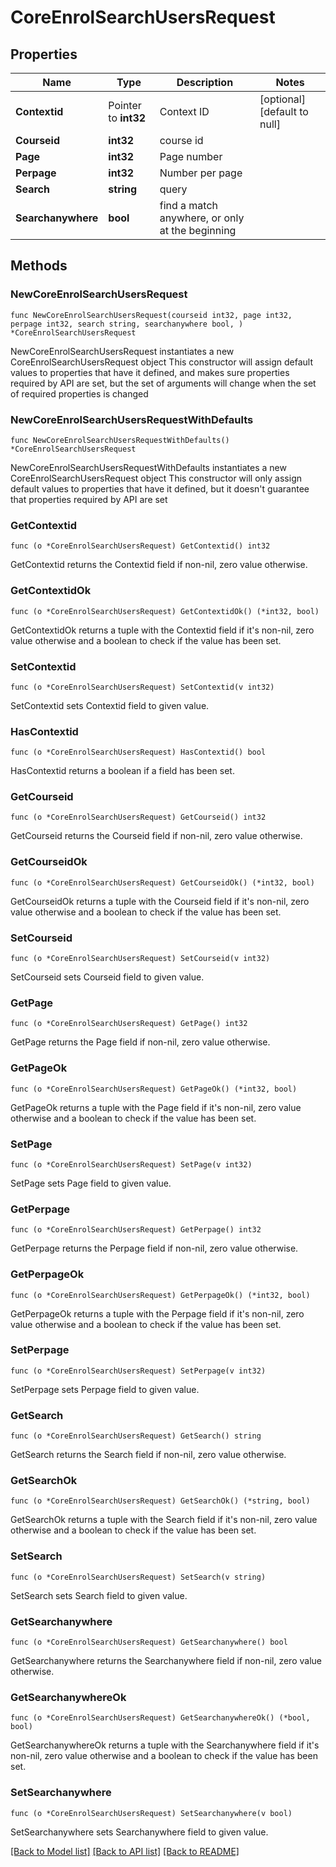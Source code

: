 # CoreEnrolSearchUsersRequest

## Properties

Name | Type | Description | Notes
------------ | ------------- | ------------- | -------------
**Contextid** | Pointer to **int32** | Context ID | [optional] [default to null]
**Courseid** | **int32** | course id | 
**Page** | **int32** | Page number | 
**Perpage** | **int32** | Number per page | 
**Search** | **string** | query | 
**Searchanywhere** | **bool** | find a match anywhere, or only at the beginning | 

## Methods

### NewCoreEnrolSearchUsersRequest

`func NewCoreEnrolSearchUsersRequest(courseid int32, page int32, perpage int32, search string, searchanywhere bool, ) *CoreEnrolSearchUsersRequest`

NewCoreEnrolSearchUsersRequest instantiates a new CoreEnrolSearchUsersRequest object
This constructor will assign default values to properties that have it defined,
and makes sure properties required by API are set, but the set of arguments
will change when the set of required properties is changed

### NewCoreEnrolSearchUsersRequestWithDefaults

`func NewCoreEnrolSearchUsersRequestWithDefaults() *CoreEnrolSearchUsersRequest`

NewCoreEnrolSearchUsersRequestWithDefaults instantiates a new CoreEnrolSearchUsersRequest object
This constructor will only assign default values to properties that have it defined,
but it doesn't guarantee that properties required by API are set

### GetContextid

`func (o *CoreEnrolSearchUsersRequest) GetContextid() int32`

GetContextid returns the Contextid field if non-nil, zero value otherwise.

### GetContextidOk

`func (o *CoreEnrolSearchUsersRequest) GetContextidOk() (*int32, bool)`

GetContextidOk returns a tuple with the Contextid field if it's non-nil, zero value otherwise
and a boolean to check if the value has been set.

### SetContextid

`func (o *CoreEnrolSearchUsersRequest) SetContextid(v int32)`

SetContextid sets Contextid field to given value.

### HasContextid

`func (o *CoreEnrolSearchUsersRequest) HasContextid() bool`

HasContextid returns a boolean if a field has been set.

### GetCourseid

`func (o *CoreEnrolSearchUsersRequest) GetCourseid() int32`

GetCourseid returns the Courseid field if non-nil, zero value otherwise.

### GetCourseidOk

`func (o *CoreEnrolSearchUsersRequest) GetCourseidOk() (*int32, bool)`

GetCourseidOk returns a tuple with the Courseid field if it's non-nil, zero value otherwise
and a boolean to check if the value has been set.

### SetCourseid

`func (o *CoreEnrolSearchUsersRequest) SetCourseid(v int32)`

SetCourseid sets Courseid field to given value.


### GetPage

`func (o *CoreEnrolSearchUsersRequest) GetPage() int32`

GetPage returns the Page field if non-nil, zero value otherwise.

### GetPageOk

`func (o *CoreEnrolSearchUsersRequest) GetPageOk() (*int32, bool)`

GetPageOk returns a tuple with the Page field if it's non-nil, zero value otherwise
and a boolean to check if the value has been set.

### SetPage

`func (o *CoreEnrolSearchUsersRequest) SetPage(v int32)`

SetPage sets Page field to given value.


### GetPerpage

`func (o *CoreEnrolSearchUsersRequest) GetPerpage() int32`

GetPerpage returns the Perpage field if non-nil, zero value otherwise.

### GetPerpageOk

`func (o *CoreEnrolSearchUsersRequest) GetPerpageOk() (*int32, bool)`

GetPerpageOk returns a tuple with the Perpage field if it's non-nil, zero value otherwise
and a boolean to check if the value has been set.

### SetPerpage

`func (o *CoreEnrolSearchUsersRequest) SetPerpage(v int32)`

SetPerpage sets Perpage field to given value.


### GetSearch

`func (o *CoreEnrolSearchUsersRequest) GetSearch() string`

GetSearch returns the Search field if non-nil, zero value otherwise.

### GetSearchOk

`func (o *CoreEnrolSearchUsersRequest) GetSearchOk() (*string, bool)`

GetSearchOk returns a tuple with the Search field if it's non-nil, zero value otherwise
and a boolean to check if the value has been set.

### SetSearch

`func (o *CoreEnrolSearchUsersRequest) SetSearch(v string)`

SetSearch sets Search field to given value.


### GetSearchanywhere

`func (o *CoreEnrolSearchUsersRequest) GetSearchanywhere() bool`

GetSearchanywhere returns the Searchanywhere field if non-nil, zero value otherwise.

### GetSearchanywhereOk

`func (o *CoreEnrolSearchUsersRequest) GetSearchanywhereOk() (*bool, bool)`

GetSearchanywhereOk returns a tuple with the Searchanywhere field if it's non-nil, zero value otherwise
and a boolean to check if the value has been set.

### SetSearchanywhere

`func (o *CoreEnrolSearchUsersRequest) SetSearchanywhere(v bool)`

SetSearchanywhere sets Searchanywhere field to given value.



[[Back to Model list]](../README.md#documentation-for-models) [[Back to API list]](../README.md#documentation-for-api-endpoints) [[Back to README]](../README.md)


